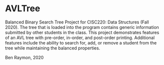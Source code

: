 # AVLTree

Balanced Binary Search Tree Project for CISC220: Data Structures (Fall 2020). The tree that is loaded into the program contains generic information submitted by other students in the class. 
This project demonstrates features of an AVL tree with pre-order, in-order, and post-order printing. Additional features include the ability to search for, add, or remove a student from the tree while maintaining the balanced properties.

Ben Raymon, 2020
